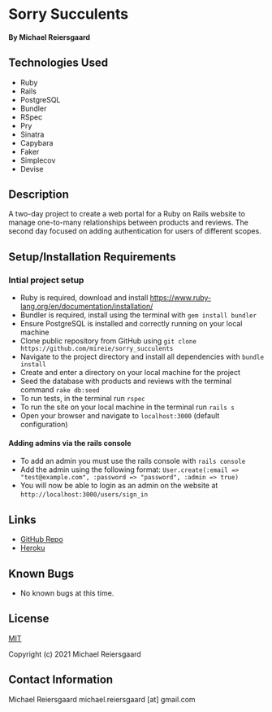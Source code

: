 # Sorry Succulents
#### By Michael Reiersgaard

## Technologies Used

* Ruby
* Rails
* PostgreSQL
* Bundler
* RSpec
* Pry
* Sinatra
* Capybara
* Faker
* Simplecov
* Devise

## Description
A two-day project to create a web portal for a Ruby on Rails website to manage one-to-many relationships between products and reviews. The second day focused on adding authentication for users of different scopes.

## Setup/Installation Requirements

### Intial project setup

* Ruby is required, download and install https://www.ruby-lang.org/en/documentation/installation/
* Bundler is required, install using the terminal with `gem install bundler`
* Ensure PostgreSQL is installed and correctly running on your local machine
* Clone public repository from GitHub using `git clone https://github.com/mireie/sorry_succulents`
* Navigate to the project directory and install all dependencies with `bundle install`
* Create and enter a directory on your local machine for the project
* Seed the database with products and reviews with the terminal command `rake db:seed`
* To run tests, in the terminal run `rspec`
* To run the site on your local machine in the terminal run `rails s`
* Open your browser and navigate to `localhost:3000` (default configuration)

#### Adding admins via the rails console
* To add an admin you must use the rails console with `rails console`
* Add the admin using the following format: `User.create(:email => "test@example.com", :password => "password", :admin => true)`
* You will now be able to login as an admin on the website at `http://localhost:3000/users/sign_in`


## Links
- [GitHub Repo](https://github.com/mireie/sorry_succulents)
- [Heroku](https://sorry-succulents.herokuapp.com/)

## Known Bugs

* No known bugs at this time.

## License

[MIT](https://en.wikipedia.org/wiki/MIT_License)

Copyright (c) 2021 Michael Reiersgaard

## Contact Information

Michael Reiersgaard michael.reiersgaard [at] gmail.com
